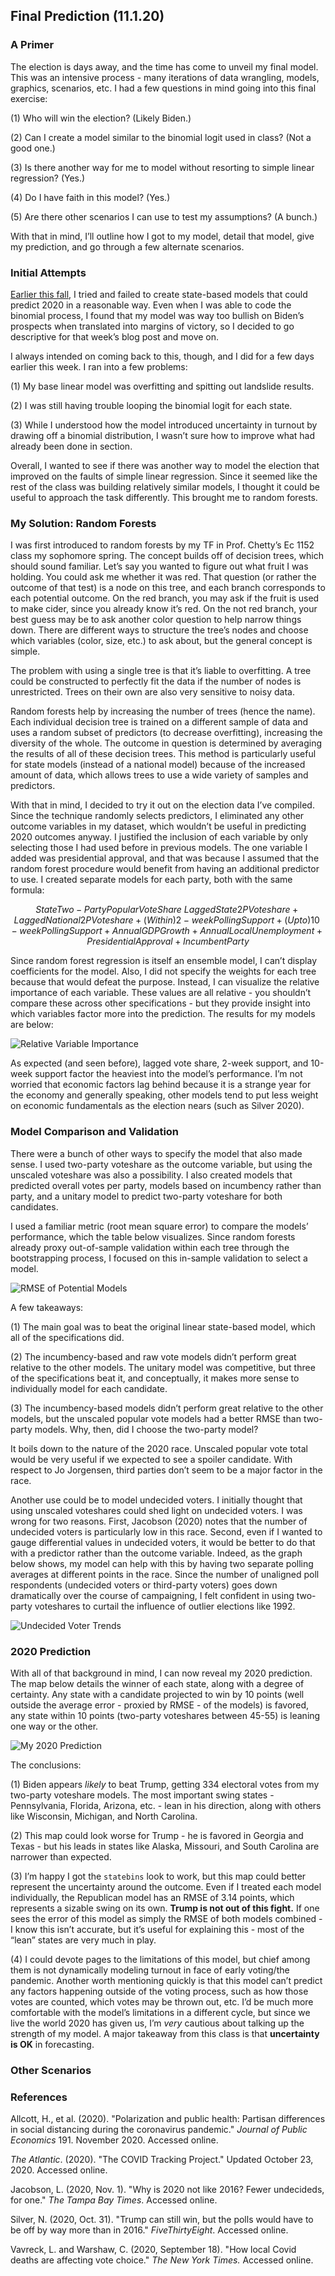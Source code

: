 ## Final Prediction (11.1.20)

### A Primer

The election is days away, and the time has come to unveil my final model. This was an intensive process - many iterations of data wrangling, models, graphics, scenarios, etc. I had a few questions in mind going into this final exercise:

(1) Who will win the election? (Likely Biden.)

(2) Can I create a model similar to the binomial logit used in class? (Not a good one.)

(3) Is there another way for me to model without resorting to simple linear regression? (Yes.)

(4) Do I have faith in this model? (Yes.)

(5) Are there other scenarios I can use to test my assumptions? (A bunch.)

With that in mind, I’ll outline how I got to my model, detail that model, give my prediction, and go through a few alternate scenarios.

### Initial Attempts

[Earlier this fall](../Posts/week5.md), I tried and failed to create state-based models that could predict 2020 in a reasonable way. Even when I was able to code the binomial process, I found that my model was way too bullish on Biden’s prospects when translated into margins of victory, so I decided to go descriptive for that week’s blog post and move on.

I always intended on coming back to this, though, and I did for a few days earlier this week. I ran into a few problems:

(1) My base linear model was overfitting and spitting out landslide results.

(2) I was still having trouble looping the binomial logit for each state.

(3) While I understood how the model introduced uncertainty in turnout by drawing off a binomial distribution, I wasn’t sure how to improve what had already been done in section.

Overall, I wanted to see if there was another way to model the election that improved on the faults of simple linear regression. Since it seemed like the rest of the class was building relatively similar models, I thought it could be useful to approach the task differently. This brought me to random forests.

### My Solution: Random Forests

I was first introduced to random forests by my TF in Prof. Chetty’s Ec 1152 class my sophomore spring. The concept builds off of decision trees, which should sound familiar. Let’s say you wanted to figure out what fruit I was holding. You could ask me whether it was red. That question (or rather the outcome of that test) is a node on this tree, and each branch corresponds to each potential outcome. On the red branch, you may ask if the fruit is used to make cider, since you already know it’s red. On the not red branch, your best guess may be to ask another color question to help narrow things down. There are different ways to structure the tree’s nodes and choose which variables (color, size, etc.) to ask about, but the general concept is simple.

The problem with using a single tree is that it’s liable to overfitting. A tree could be constructed to perfectly fit the data if the number of nodes is unrestricted. Trees on their own are also very sensitive to noisy data.

Random forests help by increasing the number of trees (hence the name). Each individual decision tree is trained on a different sample of data and uses a random subset of predictors (to decrease overfitting), increasing the diversity of the whole. The outcome in question is determined by averaging the results of all of these decision trees. This method is particularly useful for state models (instead of a national model) because of the increased amount of data, which allows trees to use a wide variety of samples and predictors.

With that in mind, I decided to try it out on the election data I’ve compiled. Since the technique randomly selects predictors, I eliminated any other outcome variables in my dataset, which wouldn’t be useful in predicting 2020 outcomes anyway. I justified the inclusion of each variable by only selecting those I had used before in previous models. The one variable I added was presidential approval, and that was because I assumed that the random forest procedure would benefit from having an additional predictor to use. I created separate models for each party, both with the same formula:

$$ State Two-Party Popular Vote Share ~ Lagged State 2P Voteshare + Lagged National 2P Voteshare + (Within) 2-week Polling Support + (Up to) 10-week Polling Support + Annual GDP Growth + Annual Local Unemployment + Presidential Approval + Incumbent Party $$

Since random forest regression is itself an ensemble model, I can’t display coefficients for the model. Also, I did not specify the weights for each tree because that would defeat the purpose. Instead, I can visualize the relative importance of each variable. These values are all relative - you shouldn’t compare these across other specifications - but they provide insight into which variables factor more into the prediction. The results for my models are below:

![Relative Variable Importance](../Plots/importance.png)

As expected (and seen before), lagged vote share, 2-week support, and 10-week support factor the heaviest into the model’s performance. I’m not worried that economic factors lag behind because it is a strange year for the economy and generally speaking, other models tend to put less weight on economic fundamentals as the election nears (such as Silver 2020).

### Model Comparison and Validation

There were a bunch of other ways to specify the model that also made sense. I used two-party voteshare as the outcome variable, but using the unscaled voteshare was also a possibility. I also created models that predicted overall votes per party, models based on incumbency rather than party, and a unitary model to predict two-party voteshare for both candidates.

I used a familiar metric (root mean square error) to compare the models’ performance, which the table below visualizes. Since random forests already proxy out-of-sample validation within each tree through the bootstrapping process, I focused on this in-sample validation to select a model.

![RMSE of Potential Models](../Plots/rmse.png)

A few takeaways:

(1) The main goal was to beat the original linear state-based model, which all of the specifications did.

(2) The incumbency-based and raw vote models didn’t perform great relative to the other models. The unitary model was competitive, but three of the specifications beat it, and conceptually, it makes more sense to individually model for each candidate.

(3) The incumbency-based models didn’t perform great relative to the other models, but the unscaled popular vote models had a better RMSE than two-party models. Why, then, did I choose the two-party model?

It boils down to the nature of the 2020 race. Unscaled popular vote total would be very useful if we expected to see a spoiler candidate. With respect to Jo Jorgensen, third parties don’t seem to be a major factor in the race.

Another use could be to model undecided voters. I initially thought that using unscaled voteshares could shed light on undecided voters. I was wrong for two reasons. First, Jacobson (2020) notes that the number of undecided voters is particularly low in this race. Second, even if I wanted to gauge differential values in undecided voters, it would be better to do that with a predictor rather than the outcome variable. Indeed, as the graph below shows, my model can help with this by having two separate polling averages at different points in the race. Since the number of unaligned poll respondents (undecided voters or third-party voters) goes down dramatically over the course of campaigning, I felt confident in using two-party voteshares to curtail the influence of outlier elections like 1992.

![Undecided Voter Trends](../Plots/undecided.png)

### 2020 Prediction

With all of that background in mind, I can now reveal my 2020 prediction. The map below details the winner of each state, along with a degree of certainty. Any state with a candidate projected to win by 10 points (well outside the average error - proxied by RMSE - of the models) is favored, any state within 10 points (two-party voteshares between 45-55) is leaning one way or the other.

![My 2020 Prediction](../Plots/final_pv2p.png)

The conclusions:

(1) Biden appears *likely* to beat Trump, getting 334 electoral votes from my two-party voteshare models. The most important swing states - Pennsylvania, Florida, Arizona, etc. - lean in his direction, along with others like Wisconsin, Michigan, and North Carolina.

(2) This map could look worse for Trump - he is favored in Georgia and Texas - but his leads in states like Alaska, Missouri, and South Carolina are narrower than expected.

(3) I’m happy I got the `statebins` look to work, but this map could better represent the uncertainty around the outcome. Even if I treated each model individually, the Republican model has an RMSE of 3.14 points, which represents a sizable swing on its own. **Trump is not out of this fight.** If one sees the error of this model as simply the RMSE of both models combined - I know this isn’t accurate, but it’s useful for explaining this - most of the “lean” states are very much in play.

(4) I could devote pages to the limitations of this model, but chief among them is not dynamically modeling turnout in face of early voting/the pandemic. Another worth mentioning quickly is that this model can’t predict any factors happening outside of the voting process, such as how those votes are counted, which votes may be thrown out, etc. I’d be much more comfortable with the model’s limitations in a different cycle, but since we live the world 2020 has given us, I’m *very* cautious about talking up the strength of my model. A major takeaway from this class is that **uncertainty is OK** in forecasting.

### Other Scenarios


### References

Allcott, H., et al. (2020). "Polarization and public health: Partisan differences in social distancing during the coronavirus pandemic." *Journal of Public Economics* 191. November 2020. Accessed online.

*The Atlantic*. (2020). "The COVID Tracking Project." Updated October 23, 2020. Accessed online.

Jacobson, L. (2020, Nov. 1). "Why is 2020 not like 2016? Fewer undecideds, for one." *The Tampa Bay Times*. Accessed online.

Silver, N. (2020, Oct. 31). "Trump can still win, but the polls would have to be off by way more than in 2016." *FiveThirtyEight*. Accessed online.

Vavreck, L. and Warshaw, C. (2020, September 18). "How local Covid deaths are affecting vote choice." *The New York Times.* Accessed online.
